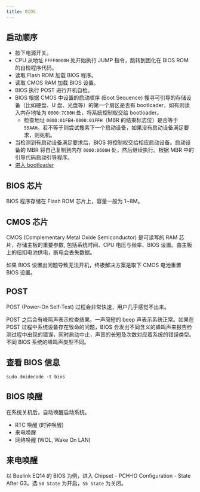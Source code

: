 ```yaml
---
title: BIOS
---
```


## 启动顺序

- 按下电源开关。
- CPU 从地址 `FFFF0000H` 处开始执行 JUMP 指令，跳转到固化在 BIOS ROM 的自检程序代码。
- 读取 Flash ROM 加载 BIOS 程序。
- 读取 CMOS RAM 加载 BIOS 设置。
- BIOS 执行 POST 进行开机自检。
- BIOS 根据 CMOS 中设置的启动顺序 (Boot Sequence) 搜寻可引导的存储设备（比如硬盘、U 盘、光盘等）的第一个扇区是否有 bootloader，如有则读入内存地址为 `0000:7C00H` 处，将系统控制权交给 bootloader。
  - 检查地址 `0000:01FEH-0000:01FFH`（MBR 的结束标志位）是否等于 `55AAH`。若不等于则尝试搜索下一个启动设备，如果没有启动设备满足要求，则死机。
- 当检测到有启动设备满足要求后，BIOS 将控制权交给相应启动设备。启动设备的 MBR 将自己复制到内存 `0000:0600H` 处，然后继续执行。根据 MBR 中的引导代码启动引导程序。
- [进入 bootloader](./boot-loader.md#启动顺序)

## BIOS 芯片

BIOS 程序存储在 Flash ROM 芯片上，容量一般为 1~8M。

## CMOS 芯片

CMOS (Complementary Metal Oxide Semiconductor) 是可读写的 RAM 芯片，存储主板的重要参数, 包括系统时间、CPU 电压与频率、BIOS 设置。由主板上的纽扣电池供电，断电会丢失数据。

如果 BIOS 设置出问题导致无法开机，终极解决方案是取下 CMOS 电池重置 BIOS 设置。

## POST

POST (Power-On Self-Test) 过程会非常快速，用户几乎感觉不出来。

POST 之后会有峰鸣声表示检查结果。一声简短的 beep 声表示系统正常。如果在 POST 过程中系统设备存在致命的问题，BIOS 会发出不同含义的蜂鸣声来报告检测过程中出现的错误，同时启动中止，声音的长短及次数对应着系统的错误类型。不同 BIOS 系统的峰鸣声类型不同。

## 查看 BIOS 信息

`sudo dmidecode -t bios`

## BIOS 唤醒

在系统关机后，自动唤醒启动系统。

- RTC 唤醒 (时钟唤醒)
- 来电唤醒
- 网络唤醒 (WOL, Wake On LAN)

## 来电唤醒

以 Beelink EQ14 的 BIOS 为例，进入 Chipset - PCH-IO Configuration - State After G3。选 `S0 State` 为开启，`S5 State` 为关闭。
